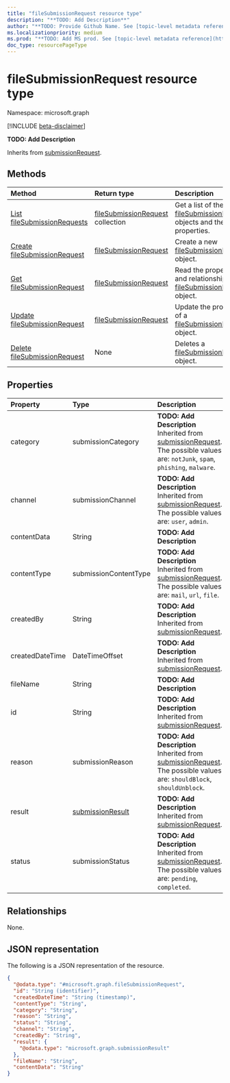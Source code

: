 ```yaml
---
title: "fileSubmissionRequest resource type"
description: "**TODO: Add Description**"
author: "**TODO: Provide Github Name. See [topic-level metadata reference](https://msgo.azurewebsites.net/add/document/guidelines/metadata.html#topic-level-metadata)**"
ms.localizationpriority: medium
ms.prod: "**TODO: Add MS prod. See [topic-level metadata reference](https://msgo.azurewebsites.net/add/document/guidelines/metadata.html#topic-level-metadata)**"
doc_type: resourcePageType
---
```


# fileSubmissionRequest resource type

Namespace: microsoft.graph

[!INCLUDE [beta-disclaimer](../../includes/beta-disclaimer.md)]

**TODO: Add Description**


Inherits from [submissionRequest](../resources/submissionrequest.md).

## Methods
|Method|Return type|Description|
|:---|:---|:---|
|[List fileSubmissionRequests](../api/filesubmissionrequest-list.md)|[fileSubmissionRequest](../resources/filesubmissionrequest.md) collection|Get a list of the [fileSubmissionRequest](../resources/filesubmissionrequest.md) objects and their properties.|
|[Create fileSubmissionRequest](../api/filesubmissionrequest-create.md)|[fileSubmissionRequest](../resources/filesubmissionrequest.md)|Create a new [fileSubmissionRequest](../resources/filesubmissionrequest.md) object.|
|[Get fileSubmissionRequest](../api/filesubmissionrequest-get.md)|[fileSubmissionRequest](../resources/filesubmissionrequest.md)|Read the properties and relationships of a [fileSubmissionRequest](../resources/filesubmissionrequest.md) object.|
|[Update fileSubmissionRequest](../api/filesubmissionrequest-update.md)|[fileSubmissionRequest](../resources/filesubmissionrequest.md)|Update the properties of a [fileSubmissionRequest](../resources/filesubmissionrequest.md) object.|
|[Delete fileSubmissionRequest](../api/filesubmissionrequest-delete.md)|None|Deletes a [fileSubmissionRequest](../resources/filesubmissionrequest.md) object.|

## Properties
|Property|Type|Description|
|:---|:---|:---|
|category|submissionCategory|**TODO: Add Description** Inherited from [submissionRequest](../resources/submissionrequest.md). The possible values are: `notJunk`, `spam`, `phishing`, `malware`.|
|channel|submissionChannel|**TODO: Add Description** Inherited from [submissionRequest](../resources/submissionrequest.md). The possible values are: `user`, `admin`.|
|contentData|String|**TODO: Add Description**|
|contentType|submissionContentType|**TODO: Add Description** Inherited from [submissionRequest](../resources/submissionrequest.md). The possible values are: `mail`, `url`, `file`.|
|createdBy|String|**TODO: Add Description** Inherited from [submissionRequest](../resources/submissionrequest.md).|
|createdDateTime|DateTimeOffset|**TODO: Add Description** Inherited from [submissionRequest](../resources/submissionrequest.md).|
|fileName|String|**TODO: Add Description**|
|id|String|**TODO: Add Description** Inherited from [submissionRequest](../resources/submissionrequest.md).|
|reason|submissionReason|**TODO: Add Description** Inherited from [submissionRequest](../resources/submissionrequest.md). The possible values are: `shouldBlock`, `shouldUnblock`.|
|result|[submissionResult](../resources/submissionresult.md)|**TODO: Add Description** Inherited from [submissionRequest](../resources/submissionrequest.md).|
|status|submissionStatus|**TODO: Add Description** Inherited from [submissionRequest](../resources/submissionrequest.md). The possible values are: `pending`, `completed`.|

## Relationships
None.

## JSON representation
The following is a JSON representation of the resource.
<!-- {
  "blockType": "resource",
  "keyProperty": "id",
  "@odata.type": "microsoft.graph.fileSubmissionRequest",
  "baseType": "microsoft.graph.submissionRequest",
  "openType": false
}
-->
``` json
{
  "@odata.type": "#microsoft.graph.fileSubmissionRequest",
  "id": "String (identifier)",
  "createdDateTime": "String (timestamp)",
  "contentType": "String",
  "category": "String",
  "reason": "String",
  "status": "String",
  "channel": "String",
  "createdBy": "String",
  "result": {
    "@odata.type": "microsoft.graph.submissionResult"
  },
  "fileName": "String",
  "contentData": "String"
}
```

